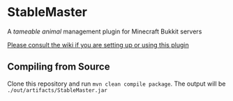 # StableMaster
A _tameable animal_ management plugin for Minecraft Bukkit servers

[Please consult the wiki if you are setting up or using this plugin](https://github.com/RobotoRaccoon/StableMaster/wiki)

## Compiling from Source
Clone this repository and run `mvn clean compile package`. The output will be `./out/artifacts/StableMaster.jar`